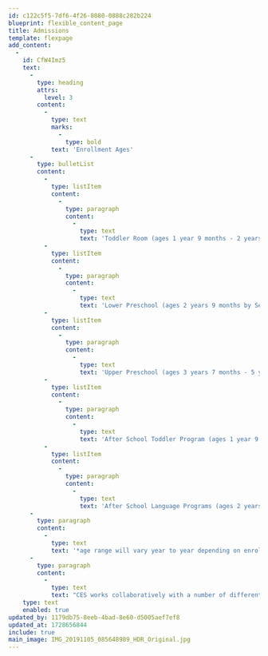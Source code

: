 ```yaml
---
id: c122c5f5-7df6-4f26-8080-0888c282b224
blueprint: flexible_content_page
title: Admissions
template: flexpage
add_content:
  -
    id: CfW4Imz5
    text:
      -
        type: heading
        attrs:
          level: 3
        content:
          -
            type: text
            marks:
              -
                type: bold
            text: 'Enrollment Ages'
      -
        type: bulletList
        content:
          -
            type: listItem
            content:
              -
                type: paragraph
                content:
                  -
                    type: text
                    text: 'Toddler Room (ages 1 year 9 months - 2 years 8 months by September)'
          -
            type: listItem
            content:
              -
                type: paragraph
                content:
                  -
                    type: text
                    text: 'Lower Preschool (ages 2 years 9 months by September)*'
          -
            type: listItem
            content:
              -
                type: paragraph
                content:
                  -
                    type: text
                    text: 'Upper Preschool (ages 3 years 7 months - 5 years by September)*'
          -
            type: listItem
            content:
              -
                type: paragraph
                content:
                  -
                    type: text
                    text: 'After School Toddler Program (ages 1 year 9 months - 2 years 8 months by September)'
          -
            type: listItem
            content:
              -
                type: paragraph
                content:
                  -
                    type: text
                    text: 'After School Language Programs (ages 2 years 9 months - 6 years by September)*'
      -
        type: paragraph
        content:
          -
            type: text
            text: '*age range will vary year to year depending on enrollment'
      -
        type: paragraph
        content:
          -
            type: text
            text: "CES works collaboratively with a number of different agencies, public and private, as well as renowned experts in areas of child development, including a child development specialist, speech and language pathologist, and child psychologist. Our teaching faculty receives ongoing training and consultation by experts in the field. We welcome specialists and therapists into our classrooms to provide special support services to children during school hours.\_"
    type: text
    enabled: true
updated_by: 1179db75-8eeb-4bad-8e60-d5005aef7ef8
updated_at: 1728656844
include: true
main_image: IMG_20191105_085648989_HDR_Original.jpg
---
```

